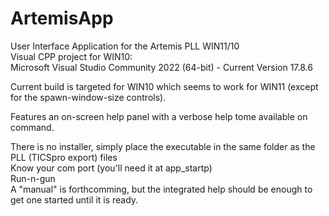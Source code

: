 # ArtemisApp
User Interface Application for the Artemis PLL WIN11/10<br>
Visual CPP project for WIN10:
</br>Microsoft Visual Studio Community 2022 (64-bit) - Current Version 17.8.6
</br>

Current build is targeted for WIN10 which seems to work for WIN11 (except for the spawn-window-size controls).

Features an on-screen help panel with a verbose help tome available on command.

There is no installer, simply place the executable in the same folder as the PLL (TICSpro export) files</br>
Know your com port (you'll need it at app_startp)</br>
Run-n-gun</br>
A "manual" is forthcomming, but the integrated help should be enough to get one started until it is ready.
